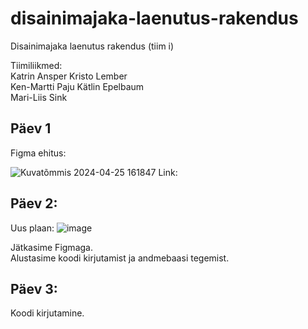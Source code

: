 # disainimajaka-laenutus-rakendus
Disainimajaka laenutus rakendus (tiim i)


Tiimiliikmed:  
Katrin Ansper
Kristo Lember  
Ken-Martti Paju 
Kätlin Epelbaum  
Mari-Liis Sink  

## Päev 1  
Figma ehitus: 

![Kuvatõmmis 2024-04-25 161847](https://github.com/mariliis01/disainimajaka-laenutus-rakendus/assets/145542776/20e20da9-a175-41eb-845d-223a90a6926c)
Link:

## Päev 2:
Uus plaan: ![image](https://github.com/mariliis01/disainimajaka-laenutus-rakendus/assets/145542776/23737dfd-a308-4224-9ce7-c3a04a7e4cb4)


Jätkasime Figmaga.  
Alustasime koodi kirjutamist ja andmebaasi tegemist.

## Päev 3:
Koodi kirjutamine.

